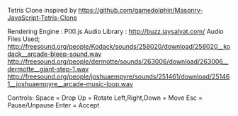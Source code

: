 Tetris Clone inspired by https://github.com/gamedolphin/Masonry-JavaScript-Tetris-Clone

Rendering Engine : PIXI.js
Audio Library : http://buzz.jaysalvat.com/
Audio Files Used;
http://freesound.org/people/Kodack/sounds/258020/download/258020__kodack__arcade-bleep-sound.wav
http://freesound.org/people/dermotte/sounds/263006/download/263006__dermotte__giant-step-1.wav
http://freesound.org/people/joshuaempyre/sounds/251461/download/251461__joshuaempyre__arcade-music-loop.wav


Controls:
Space = Drop
Up = Rotate
Left,Right,Down = Move
Esc = Pause/Unpause
Enter = Accept
